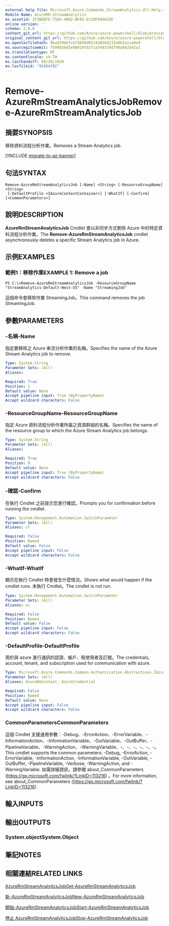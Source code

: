 ```yaml
---
external help file: Microsoft.Azure.Commands.StreamAnalytics.dll-Help.xml
Module Name: AzureRM.StreamAnalytics
ms.assetid: 2F3BDDFE-7585-4802-BFA5-D110F846A33E
online version: ''
schema: 2.0.0
content_git_url: https://github.com/Azure/azure-powershell/blob/preview/src/ResourceManager/StreamAnalytics/Commands.StreamAnalytics/help/Remove-AzureRmStreamAnalyticsJob.md
original_content_git_url: https://github.com/Azure/azure-powershell/blob/preview/src/ResourceManager/StreamAnalytics/Commands.StreamAnalytics/help/Remove-AzureRmStreamAnalyticsJob.md
ms.openlocfilehash: 9ba839bbfc6740d9d62c9a036d233a8b5a1ce0e9
ms.sourcegitcommit: f599b50d5e980197d1fca769378df90a842b42a1
ms.translationtype: MT
ms.contentlocale: zh-TW
ms.lasthandoff: 08/20/2020
ms.locfileid: "93454792"
---
```

# <span data-ttu-id="50240-101">Remove-AzureRmStreamAnalyticsJob</span><span class="sxs-lookup"><span data-stu-id="50240-101">Remove-AzureRmStreamAnalyticsJob</span></span>

## <span data-ttu-id="50240-102">摘要</span><span class="sxs-lookup"><span data-stu-id="50240-102">SYNOPSIS</span></span>
<span data-ttu-id="50240-103">移除資料流程分析作業。</span><span class="sxs-lookup"><span data-stu-id="50240-103">Removes a Stream Analytics job.</span></span>

[!INCLUDE [migrate-to-az-banner](../../includes/migrate-to-az-banner.md)]

## <span data-ttu-id="50240-104">句法</span><span class="sxs-lookup"><span data-stu-id="50240-104">SYNTAX</span></span>

```
Remove-AzureRmStreamAnalyticsJob [-Name] <String> [-ResourceGroupName] <String>
 [-DefaultProfile <IAzureContextContainer>] [-WhatIf] [-Confirm] [<CommonParameters>]
```

## <span data-ttu-id="50240-105">說明</span><span class="sxs-lookup"><span data-stu-id="50240-105">DESCRIPTION</span></span>
<span data-ttu-id="50240-106">**AzureRmStreamAnalyticsJob** Cmdlet 會以非同步方式刪除 Azure 中的特定資料流程分析作業。</span><span class="sxs-lookup"><span data-stu-id="50240-106">The **Remove-AzureRmStreamAnalyticsJob** cmdlet asynchronously deletes a specific Stream Analytics job in Azure.</span></span>

## <span data-ttu-id="50240-107">示例</span><span class="sxs-lookup"><span data-stu-id="50240-107">EXAMPLES</span></span>

### <span data-ttu-id="50240-108">範例1：移除作業</span><span class="sxs-lookup"><span data-stu-id="50240-108">EXAMPLE 1: Remove a job</span></span>
```
PS C:\>Remove-AzureRmStreamAnalyticsJob -ResourceGroupName "StreamAnalytics-Default-West-US" -Name "StreamingJob"
```

<span data-ttu-id="50240-109">這個命令會移除作業 StreamingJob。</span><span class="sxs-lookup"><span data-stu-id="50240-109">This command removes the job StreamingJob.</span></span>

## <span data-ttu-id="50240-110">參數</span><span class="sxs-lookup"><span data-stu-id="50240-110">PARAMETERS</span></span>

### <span data-ttu-id="50240-111">-名稱</span><span class="sxs-lookup"><span data-stu-id="50240-111">-Name</span></span>
<span data-ttu-id="50240-112">指定要移除之 Azure 串流分析作業的名稱。</span><span class="sxs-lookup"><span data-stu-id="50240-112">Specifies the name of the Azure Stream Analytics job to remove.</span></span>

```yaml
Type: System.String
Parameter Sets: (All)
Aliases: 

Required: True
Position: 1
Default value: None
Accept pipeline input: True (ByPropertyName)
Accept wildcard characters: False
```

### <span data-ttu-id="50240-113">-ResourceGroupName</span><span class="sxs-lookup"><span data-stu-id="50240-113">-ResourceGroupName</span></span>
<span data-ttu-id="50240-114">指定 Azure 資料流程分析作業所屬之資源群組的名稱。</span><span class="sxs-lookup"><span data-stu-id="50240-114">Specifies the name of the resource group to which the Azure Stream Analytics job belongs.</span></span>

```yaml
Type: System.String
Parameter Sets: (All)
Aliases: 

Required: True
Position: 0
Default value: None
Accept pipeline input: True (ByPropertyName)
Accept wildcard characters: False
```

### <span data-ttu-id="50240-115">-確認</span><span class="sxs-lookup"><span data-stu-id="50240-115">-Confirm</span></span>
<span data-ttu-id="50240-116">在執行 Cmdlet 之前提示您進行確認。</span><span class="sxs-lookup"><span data-stu-id="50240-116">Prompts you for confirmation before running the cmdlet.</span></span>

```yaml
Type: System.Management.Automation.SwitchParameter
Parameter Sets: (All)
Aliases: cf

Required: False
Position: Named
Default value: False
Accept pipeline input: False
Accept wildcard characters: False
```

### <span data-ttu-id="50240-117">-WhatIf</span><span class="sxs-lookup"><span data-stu-id="50240-117">-WhatIf</span></span>
<span data-ttu-id="50240-118">顯示在執行 Cmdlet 時會發生什麼情況。</span><span class="sxs-lookup"><span data-stu-id="50240-118">Shows what would happen if the cmdlet runs.</span></span>
<span data-ttu-id="50240-119">未執行 Cmdlet。</span><span class="sxs-lookup"><span data-stu-id="50240-119">The cmdlet is not run.</span></span>

```yaml
Type: System.Management.Automation.SwitchParameter
Parameter Sets: (All)
Aliases: wi

Required: False
Position: Named
Default value: False
Accept pipeline input: False
Accept wildcard characters: False
```

### <span data-ttu-id="50240-120">-DefaultProfile</span><span class="sxs-lookup"><span data-stu-id="50240-120">-DefaultProfile</span></span>
<span data-ttu-id="50240-121">用於與 azure 進行通訊的認證、帳戶、租使用者及訂閱。</span><span class="sxs-lookup"><span data-stu-id="50240-121">The credentials, account, tenant, and subscription used for communication with azure.</span></span>

```yaml
Type: Microsoft.Azure.Commands.Common.Authentication.Abstractions.IAzureContextContainer
Parameter Sets: (All)
Aliases: AzureRmContext, AzureCredential

Required: False
Position: Named
Default value: None
Accept pipeline input: False
Accept wildcard characters: False
```

### <span data-ttu-id="50240-122">CommonParameters</span><span class="sxs-lookup"><span data-stu-id="50240-122">CommonParameters</span></span>
<span data-ttu-id="50240-123">這個 Cmdlet 支援通用參數：-Debug、-ErrorAction、-ErrorVariable、-InformationAction、-InformationVariable、-OutVariable、-OutBuffer、-PipelineVariable、-WarningAction、-WarningVariable、-、-、-、-、-、-。</span><span class="sxs-lookup"><span data-stu-id="50240-123">This cmdlet supports the common parameters: -Debug, -ErrorAction, -ErrorVariable, -InformationAction, -InformationVariable, -OutVariable, -OutBuffer, -PipelineVariable, -Verbose, -WarningAction, and -WarningVariable.</span></span> <span data-ttu-id="50240-124">如需詳細資訊，請參閱 about_CommonParameters (https://go.microsoft.com/fwlink/?LinkID=113216) 。</span><span class="sxs-lookup"><span data-stu-id="50240-124">For more information, see about_CommonParameters (https://go.microsoft.com/fwlink/?LinkID=113216).</span></span>

## <span data-ttu-id="50240-125">輸入</span><span class="sxs-lookup"><span data-stu-id="50240-125">INPUTS</span></span>

## <span data-ttu-id="50240-126">輸出</span><span class="sxs-lookup"><span data-stu-id="50240-126">OUTPUTS</span></span>

### <span data-ttu-id="50240-127">System.object</span><span class="sxs-lookup"><span data-stu-id="50240-127">System.Object</span></span>

## <span data-ttu-id="50240-128">筆記</span><span class="sxs-lookup"><span data-stu-id="50240-128">NOTES</span></span>

## <span data-ttu-id="50240-129">相關連結</span><span class="sxs-lookup"><span data-stu-id="50240-129">RELATED LINKS</span></span>

[<span data-ttu-id="50240-130">AzureRmStreamAnalyticsJob</span><span class="sxs-lookup"><span data-stu-id="50240-130">Get-AzureRmStreamAnalyticsJob</span></span>](./Get-AzureRmStreamAnalyticsJob.md)

[<span data-ttu-id="50240-131">新-AzureRmStreamAnalyticsJob</span><span class="sxs-lookup"><span data-stu-id="50240-131">New-AzureRmStreamAnalyticsJob</span></span>](./New-AzureRmStreamAnalyticsJob.md)

[<span data-ttu-id="50240-132">開始-AzureRmStreamAnalyticsJob</span><span class="sxs-lookup"><span data-stu-id="50240-132">Start-AzureRmStreamAnalyticsJob</span></span>](./Start-AzureRmStreamAnalyticsJob.md)

[<span data-ttu-id="50240-133">停止 AzureRmStreamAnalyticsJob</span><span class="sxs-lookup"><span data-stu-id="50240-133">Stop-AzureRmStreamAnalyticsJob</span></span>](./Stop-AzureRmStreamAnalyticsJob.md)


